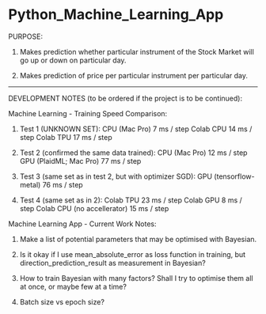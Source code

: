 # Python_Machine_Learning_App

PURPOSE:

1. Makes prediction whether particular instrument of the Stock Market will go up or down on particular day.

2. Makes prediction of price per particular instrument per particular day.
	
------------------------

DEVELOPMENT NOTES (to be ordered if the project is to be continued):

Machine Learning - Training Speed Comparison:

1. Test 1 (UNKNOWN SET):
	CPU (Mac Pro) 			7 ms / step
	Colab CPU 			14 ms / step
	Colab TPU 			17 ms / step

2. Test 2 (confirmed the same data trained):
	CPU (Mac Pro)			12 ms / step
	GPU (PlaidML; Mac Pro)		77 ms / step

3. Test 3 (same set as in test 2, but with optimizer SGD):
	GPU (tensorflow-metal)		76 ms / step

4. Test 4 (same set as in 2):
	Colab TPU			23 ms / step
	Colab GPU			8 ms / step
	Colab CPU (no accellerator) 	15 ms / step


Machine Learning App - Current Work Notes:

1. Make a list of potential parameters that may be optimised with Bayesian.

2. Is it okay if I use mean_absolute_error as loss function in training, but direction_prediction_result as measurement in Bayesian?

3. How to train Bayesian with many factors? Shall I try to optimise them all at once, or maybe few at a time?

4. Batch size vs epoch size?




